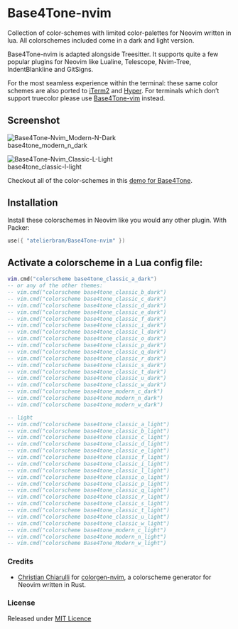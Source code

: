 # Base4Tone-nvim

Collection of color-schemes with limited color-palettes for Neovim written in lua. All colorschemes included come in a dark and light version.

Base4Tone-nvim is adapted alongside Treesitter. It supports quite a few popular plugins for Neovim like Lualine, Telescope, Nvim-Tree, IndentBlankline and GitSigns.

For the most seamless experience within the terminal: these same color schemes are also ported to [iTerm2](https://github.com/atelierbram/Base4Tone-iterm2) and [Hyper](https://github.com/atelierbram/Base4Tone-hyper). For terminals which don’t support truecolor please use [Base4Tone-vim](https://github.com/atelierbram/Base4Tone-vim) instead.

## Screenshot
![Base4Tone-Nvim_Modern-N-Dark](https://atelierbram.github.io/syntax-highlighting/assets/img/b4t-nvim_modern-n-dark.png)
<br>base4tone_modern_n_dark

![Base4Tone-Nvim_Classic-L-Light](https://atelierbram.github.io/syntax-highlighting/assets/img/b4t-nvim_classic-l-light.png)
<br>base4tone_classic-l-light

Checkout all of the color-schemes in this [demo for Base4Tone](https://atelierbram.github.io/Base4Tone-prism/b4t_modern-n/dark/).

## Installation

Install these colorschemes in Neovim like you would any other plugin.
With Packer:

```lua
use({ "atelierbram/Base4Tone-nvim" })
```

## Activate a colorscheme in a Lua config file:

```lua
vim.cmd("colorscheme base4tone_classic_a_dark")
-- or any of the other themes:
-- vim.cmd("colorscheme base4tone_classic_b_dark")
-- vim.cmd("colorscheme base4tone_classic_c_dark")
-- vim.cmd("colorscheme base4tone_classic_d_dark")
-- vim.cmd("colorscheme base4tone_classic_e_dark")
-- vim.cmd("colorscheme base4tone_classic_f_dark")
-- vim.cmd("colorscheme base4tone_classic_i_dark")
-- vim.cmd("colorscheme base4tone_classic_l_dark")
-- vim.cmd("colorscheme base4tone_classic_o_dark")
-- vim.cmd("colorscheme base4tone_classic_p_dark")
-- vim.cmd("colorscheme base4tone_classic_q_dark")
-- vim.cmd("colorscheme base4tone_classic_r_dark")
-- vim.cmd("colorscheme base4tone_classic_s_dark")
-- vim.cmd("colorscheme base4tone_classic_t_dark")
-- vim.cmd("colorscheme base4tone_classic_u_dark")
-- vim.cmd("colorscheme base4tone_classic_w_dark")
-- vim.cmd("colorscheme base4tone_modern_c_dark")
-- vim.cmd("colorscheme base4tone_modern_n_dark")
-- vim.cmd("colorscheme base4tone_modern_w_dark")

-- light
-- vim.cmd("colorscheme base4tone_classic_a_light")
-- vim.cmd("colorscheme base4tone_classic_b_light")
-- vim.cmd("colorscheme base4tone_classic_c_light")
-- vim.cmd("colorscheme base4tone_classic_d_light")
-- vim.cmd("colorscheme base4tone_classic_e_light")
-- vim.cmd("colorscheme base4tone_classic_f_light")
-- vim.cmd("colorscheme base4tone_classic_i_light")
-- vim.cmd("colorscheme base4tone_classic_l_light")
-- vim.cmd("colorscheme base4tone_classic_o_light")
-- vim.cmd("colorscheme base4tone_classic_p_light")
-- vim.cmd("colorscheme base4tone_classic_q_light")
-- vim.cmd("colorscheme base4tone_classic_r_light")
-- vim.cmd("colorscheme base4tone_classic_s_light")
-- vim.cmd("colorscheme base4tone_classic_t_light")
-- vim.cmd("colorscheme base4tone_classic_u_light")
-- vim.cmd("colorscheme base4tone_classic_w_light")
-- vim.cmd("colorscheme base4tone_modern_c_light")
-- vim.cmd("colorscheme base4tone_modern_n_light")
-- vim.cmd("colorscheme Base4Tone_Modern_w_light")
```

### Credits
- [Christian Chiarulli](https://github.com/ChristianChiarulli/) for [colorgen-nvim](https://github.com/ChristianChiarulli/colorgen-nvim), a colorscheme generator for Neovim written in Rust.

### License
Released under [MIT Licence](https://atelierbram.mit-license.org)
